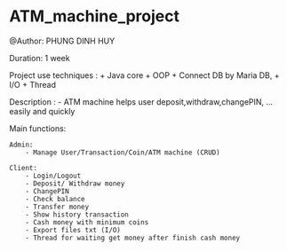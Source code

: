 # ATM_machine_project
@Author: PHUNG DINH HUY

Duration: 1 week

Project use techniques : 
    + Java core
    + OOP
    + Connect DB by Maria DB,
    + I/O
    + Thread
 
Description :
    - ATM machine helps user deposit,withdraw,changePIN, ... easily and quickly

Main functions:

    Admin: 
        - Manage User/Transaction/Coin/ATM machine (CRUD)

    Client: 
        - Login/Logout
        - Deposit/ Withdraw money
        - ChangePIN
        - Check balance
        - Transfer money
        - Show history transaction
        - Cash money with minimum coins
        - Export files txt (I/O)
        - Thread for waiting get money after finish cash money
